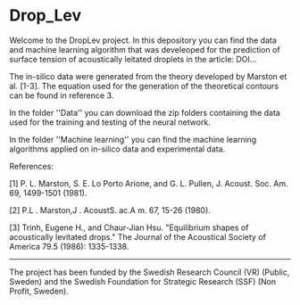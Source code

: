 # Drop_Lev

Welcome to the DropLev project. In this depository you can find the data and machine learning algorithm that was develeoped for the prediction of surface tension of acoustically leitated droplets in the article: DOI...

The in-silico data were generated from the theory developed by Marston et al. [1-3]. The equation used for the generation of the theoretical contours can be found in reference 3.

In the folder ''Data'' you can download the zip folders containing the data used for the training and testing of the neural network. 


In the folder ''Machine learning'' you can find the machine learning algorithms applied on in-silico data and experimental data.






References:

[1] P. L. Marston, S. E. Lo Porto Arione, and G. L. Pullen, J. Acoust. Soc. Am. 69, 1499-1501 (1981).


[2] P.L . Marston,J . AcoustS. ac.A m. 67, 15-26 (1980).


[3] Trinh, Eugene H., and Chaur‐Jian Hsu. "Equilibrium shapes of acoustically levitated drops." The Journal of the Acoustical Society of America 79.5 (1986): 1335-1338.


------------------------------------------------------------------------------------------------------------------------------------------------------------------
The project has been funded by the Swedish Research Council (VR) (Public, Sweden) and the Swedish Foundation for Strategic Research (SSF) (Non Profit, Sweden).
